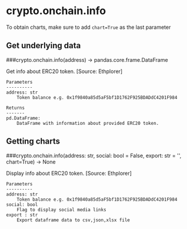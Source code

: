 # crypto.onchain.info

To obtain charts, make sure to add `chart=True` as the last parameter

## Get underlying data 
###crypto.onchain.info(address) -> pandas.core.frame.DataFrame

Get info about ERC20 token. [Source: Ethplorer]

    Parameters
    ----------
    address: str
        Token balance e.g. 0x1f9840a85d5aF5bf1D1762F925BDADdC4201F984

    Returns
    -------
    pd.DataFrame:
        DataFrame with information about provided ERC20 token.

## Getting charts 
###crypto.onchain.info(address: str, social: bool = False, export: str = '', chart=True) -> None

Display info about ERC20 token. [Source: Ethplorer]

    Parameters
    ----------
    address: str
        Token balance e.g. 0x1f9840a85d5aF5bf1D1762F925BDADdC4201F984
    social: bool
        Flag to display social media links
    export : str
        Export dataframe data to csv,json,xlsx file
